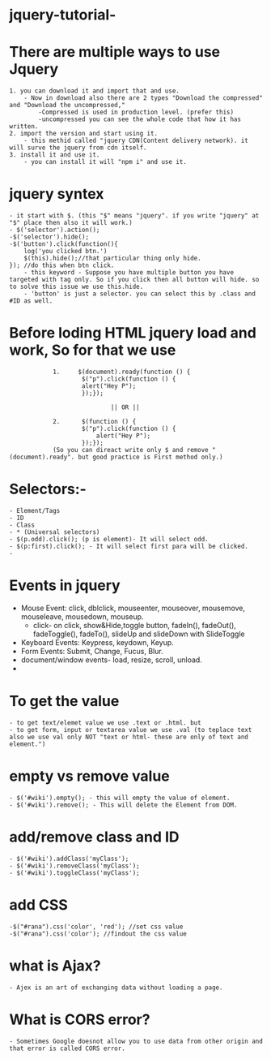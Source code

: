 # jquery-tutorial-

# There are multiple ways to use Jquery
    1. you can download it and import that and use.
        - Now in download also there are 2 types "Download the compressed" and "Download the uncompressed,"
            -Compressed is used in production level. (prefer this)
            -uncompressed you can see the whole code that how it has written.
    2. import the version and start using it.
        - this methid called "jquery CDN(Content delivery network). it will surve the jquery from cdn itself. 
    3. install it and use it.
        - you can install it will "npm i" and use it.

# jquery syntex
    - it start with $. (this "$" means "jquery". if you write "jquery" at "$" place then also it will work.)
    - $('selector').action();
    -$('selector').hide();
    -$('button').click(function(){
        log('you clicked btn.')
        $(this).hide();//that particular thing only hide.
    }); //do this when btn click.
        - this keyword - Suppose you have multiple button you have targeted with tag only. So if you click then all button will hide. so to solve this issue we use this.hide.
        - 'button' is just a selector. you can select this by .class and #ID as well.


# Before loding HTML jquery load and work, So for that we use

                1.     $(document).ready(function () {
                        $("p").click(function () {
                        alert("Hey P");
                        });});

                                || OR ||

                2.      $(function () {
                        $("p").click(function () {
                            alert("Hey P");
                        });});
                (So you can direact write only $ and remove "(document).ready". but good practice is First method only.)

# Selectors:-
    - Element/Tags
    - ID
    - Class
    - * (Universal selectors)
    - $(p.odd).click(); (p is element)- It will select odd.
    - $(p:first).click(); - It will select first para will be clicked.
    - 



# Events in jquery
 - Mouse Event: click, dblclick, mouseenter, mouseover, mousemove, mouseleave, mousedown, mouseup.
    - click- on click, show&Hide,toggle button,  fadeIn(), fadeOut(), fadeToggle(), fadeTo(), slideUp and slideDown with SlideToggle
 - Keyboard Events: Keypress, keydown, Keyup.
 - Form Events: Submit, Change, Fucus, Blur. 
 - document/window events- load, resize, scroll, unload. 
 - 

# To get the value 
    - to get text/elemet value we use .text or .html. but
    - to get form, input or textarea value we use .val (to teplace text also we use val only NOT "text or html- these are only of text and element.")

# empty vs remove value 
    - $('#wiki').empty(); - this will empty the value of element.
    - $('#wiki').remove(); - This will delete the Element from DOM.

# add/remove class and ID
    - $('#wiki').addClass('myClass'); 
    - $('#wiki').removeClass('myClass'); 
    - $('#wiki').toggleClass('myClass'); 
      
# add CSS
    -$("#rana").css('color', 'red'); //set css value
    -$("#rana").css('color'); //findout the css value 

# what is Ajax?
    - Ajex is an art of exchanging data without loading a page. 

# What is CORS error?
    - Sometimes Google doesnot allow you to use data from other origin and that error is called CORS error.
